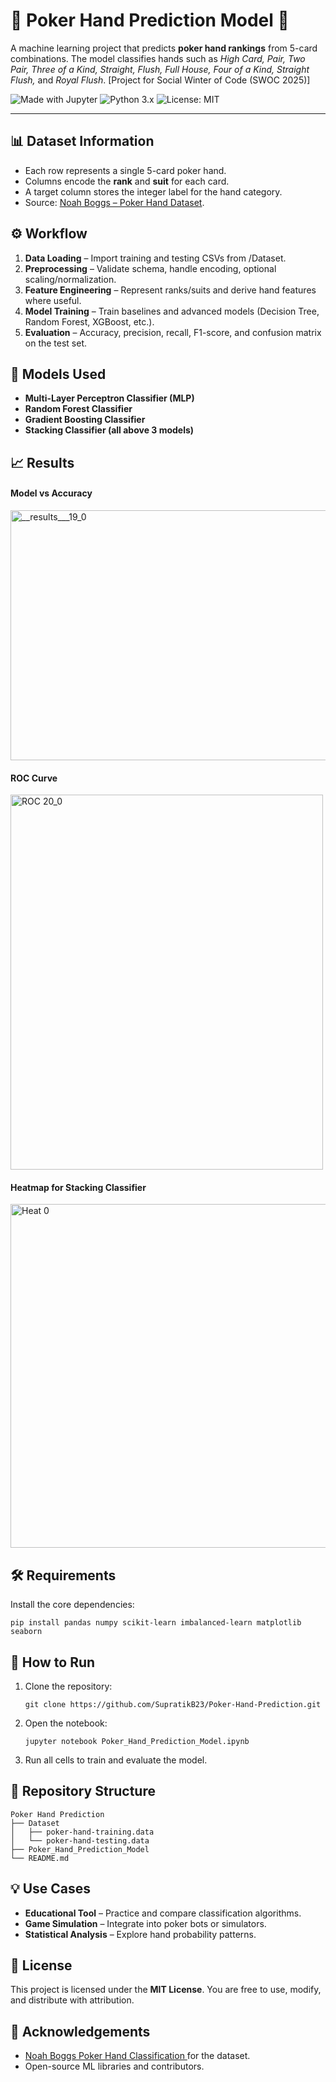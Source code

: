 <!-- README.md (HTML format) for Poker Hand Prediction Model -->
<!DOCTYPE html>
<html lang="en">
<head>
  <meta charset="utf-8" />
  
</head>
<body>

  <h1>🎴 Poker Hand Prediction Model 🎴</h1>
  <p>
    A machine learning project that predicts <strong>poker hand rankings</strong> from 5-card combinations.
    The model classifies hands such as <em>High Card, Pair, Two Pair, Three of a Kind, Straight, Flush, Full House,
    Four of a Kind, Straight Flush,</em> and <em>Royal Flush</em>. [Project for Social Winter of Code (SWOC 2025)]
  </p>

  <div class="badges">
    <img alt="Made with Jupyter" src="https://img.shields.io/badge/Made%20with-Jupyter-orange.svg" />
    <img alt="Python 3.x" src="https://img.shields.io/badge/Python-3.x-blue.svg" />
    <img alt="License: MIT" src="https://img.shields.io/badge/License-MIT-green.svg" />
  </div>

  <hr />
  
  <h2>📊 Dataset Information</h2>
  <ul>
    <li>Each row represents a single 5-card poker hand.</li>
    <li>Columns encode the <strong>rank</strong> and <strong>suit</strong> for each card.</li>
    <li>A target column stores the integer label for the hand category.</li>
    <li>
      Source: <a href="https://www.kaggle.com/datasets/dysphoria/poker-hand-classification" target="_blank" rel="noopener noreferrer">
      Noah Boggs – Poker Hand Dataset</a>.
    </li>
  </ul>

  <h2>⚙️ Workflow</h2>
  <ol>
    <li><strong>Data Loading</strong> – Import training and testing CSVs from <span class="mono">/Dataset</span>.</li>
    <li><strong>Preprocessing</strong> – Validate schema, handle encoding, optional scaling/normalization.</li>
    <li><strong>Feature Engineering</strong> – Represent ranks/suits and derive hand features where useful.</li>
    <li><strong>Model Training</strong> – Train baselines and advanced models (Decision Tree, Random Forest, XGBoost, etc.).</li>
    <li><strong>Evaluation</strong> – Accuracy, precision, recall, F1-score, and confusion matrix on the test set.</li>
  </ol>

<h2>🧠 Models Used</h2>
<ul>
  <li><strong>Multi-Layer Perceptron Classifier (MLP)</strong></li>
  <li><strong>Random Forest Classifier</strong></li>
  <li><strong>Gradient Boosting Classifier</strong></li>
  <li><strong>Stacking Classifier (all above 3 models)</strong></li>
</ul>

<h2>📈 Results</h2>
<h4>Model vs Accuracy</h4>
<img width="600" height="400" alt="__results___19_0" src="https://github.com/user-attachments/assets/5891a4bf-bcdb-4bf7-9ba0-90906469ef17" />
<h4>ROC Curve</h4>
<img width="500" height="600" alt="ROC 20_0" src="https://github.com/user-attachments/assets/da717b1e-4ad0-46cf-b6d4-a9f98f6da2b8" />
<h4>Heatmap for Stacking Classifier</h4>
<img width="800" height="550" alt="Heat 0" src="https://github.com/user-attachments/assets/98e33ba4-35fa-4b2c-86ba-e02737c2e44c" />



<h2>🛠️ Requirements</h2>
  <p>Install the core dependencies:</p>
  <pre><code>pip install pandas numpy scikit-learn imbalanced-learn matplotlib seaborn </code></pre>
  <div class="grid">
    <div class="card">

  <h2>🚀 How to Run</h2>
  <ol>
    <li>Clone the repository:
      <pre><code>git clone https://github.com/SupratikB23/Poker-Hand-Prediction.git</code></pre>
    </li>
    <li>Open the notebook:
      <pre><code>jupyter notebook Poker_Hand_Prediction_Model.ipynb</code></pre>
    </li>
    <li>Run all cells to train and evaluate the model.</li>
  </ol>

 <h2>📂 Repository Structure</h2>
  <pre><code>Poker Hand Prediction
├── Dataset
│   ├── poker-hand-training.data   
│   └── poker-hand-testing.data  
├── Poker_Hand_Prediction_Model
└── README.md                    
</code></pre>


  <h2>💡 Use Cases</h2>
  <ul>
    <li><strong>Educational Tool</strong> – Practice and compare classification algorithms.</li>
    <li><strong>Game Simulation</strong> – Integrate into poker bots or simulators.</li>
    <li><strong>Statistical Analysis</strong> – Explore hand probability patterns.</li>
  </ul>

  <h2>📜 License</h2>
  <p>This project is licensed under the <strong>MIT License</strong>. You are free to use, modify, and distribute with attribution.</p>

  <h2>🙌 Acknowledgements</h2>
  <ul>
    <li>
      <a href="https://www.kaggle.com/datasets/dysphoria/poker-hand-classification" target="_blank" rel="noopener noreferrer">
      Noah Boggs Poker Hand Classification </a> for the dataset.
    </li>
    <li>Open-source ML libraries and contributors.</li>
  </ul>

</body>
</html>
